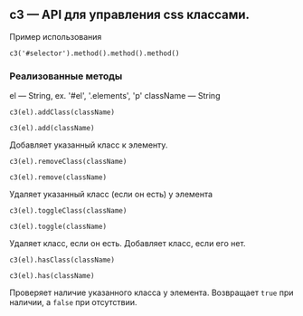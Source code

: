 ## c3 — API для управления css классами.

Пример использования

`c3('#selector').method().method().method()`

### Реализованные методы

el — String, ex. '#el', '.elements', 'p'
className — String

`c3(el).addClass(className)`

`c3(el).add(className)`

Добавляет указанный класс к элементу.

`c3(el).removeClass(className)`

`c3(el).remove(className)`

Удаляет указанный класс (если он есть) у элемента

`c3(el).toggleClass(className)`

`c3(el).toggle(className)`

Удаляет класс, если он есть. Добавляет класс, если его нет.

`c3(el).hasClass(className)`

`c3(el).has(className)`

Проверяет наличие указанного класса у элемента. Возвращает `true` при наличии, а `false` при отсутствии.
